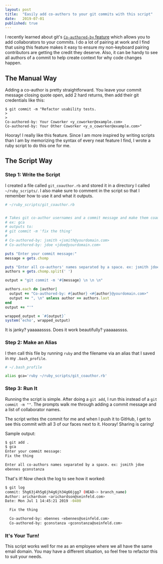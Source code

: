 ```yaml
---
layout: post
title:  "Easily add co-authors to your git commits with this script"
date:   2019-07-01
published: true
---
```

I recently learned about git's [`Co-authored-by` feature](https://help.github.com/en/articles/creating-a-commit-with-multiple-authors) which allows you to add collaborators to your commits. I do a lot of pairing at work and I find that using this feature makes it easy to ensure my non-keyboard pairing contributors are getting the credit they deserve. Also, it can be handy to see all authors of a commit to help create context for why code changes happen.

## The Manual Way
Adding a co-author is pretty straightforward. You leave your commit message closing quote open, add 2 hard returns, then add their git credentials like this:

```
$ git commit -m "Refactor usability tests.
>
>
Co-authored-by: Your Coworker <y_coworker@example.com>
Co-authored-by: Your Other Coworker <y_o_coworker@example.com>"
```

Hooray! I really like this feature. Since I am more inspired by writing scripts than I am by memorizing the syntax of every neat feature I find, I wrote a ruby script to do this one for me.

## The Script Way
### Step 1: Write the Script
I created a file called `git_coauthor.rb` and stored it in a directory I called `~/ruby_scripts/`. I also make sure to comment in the script so that I remember how to use it and what it outputs.

```ruby
# ~/ruby_scripts/git_coauthor.rb


# Takes git co-author usernames and a commit message and make them coauthors.
# ex: gca
# outputs to:
# git commit -m 'fix the thing'
#
# Co-authored-by: jsmith <jsmith@yourdomain.com>
# Co-authored-by: jdoe <jdoe@yourdomain.com>

puts "Enter your commit message:"
message = gets.chomp

puts "Enter all co-authors' names separated by a space. ex: jsmith jdoe"
authors = gets.chomp.split(' ')

output = "git commit -m '#{message} \n \n \n"

authors.each do |author|
  output += "Co-authored-by: #{author} <#{author}@yourdomain.com>"
  output += ", \n" unless author == authors.last
end
output += "'"

wrapped_output = `#{output}`
system('echo', wrapped_output)
```
It is janky? yaaaaassss. Does it work beautifully? yaaaaassss.

### Step 2: Make an Alias
I then call this file by running `ruby` and the filename via an alias that I saved in my `.bash_profile`.

``` bash
# ~/.bash_profile

alias gca='ruby ~/ruby_scripts/git_coauthor.rb'
```

### Step 3: Run It
Running the script is simple. After doing a `git add`, I run this instead of a `git commit -m ""`. The prompts walk me through adding a commit message and a list of collaborator names.

The script writes the commit for me and when I push it to GitHub, I get to see this commit with all 3 of our faces next to it. Hooray! Sharing is caring!

Sample output:

```bash
$ git add .
$ gca
Enter your commit message:
Fix the thing

Enter all co-authors names separated by a space. ex: jsmith jdoe
ebennes gconstanza
```
That's it! Now check the log to see how it worked:

```bash
$ git log
commit: 5hg63j4h5g6jh4g6jh34g66jgg7 (HEAD-> branch_name)
Author: arichardson <arichardson@seinfeld.com>
Date: Mon Jul 1 14:45:21 2019 -0400

  Fix the thing

  Co-authored-by: ebennes <ebennes@seinfeld.com>
  Co-authored-by: gconstanza <gconstanza@seinfeld.com>
```

### It's Your Turn!
This script works well for me as an employee where we all have the same email domain. You may have a different situation, so feel free to refactor this to suit your needs.
